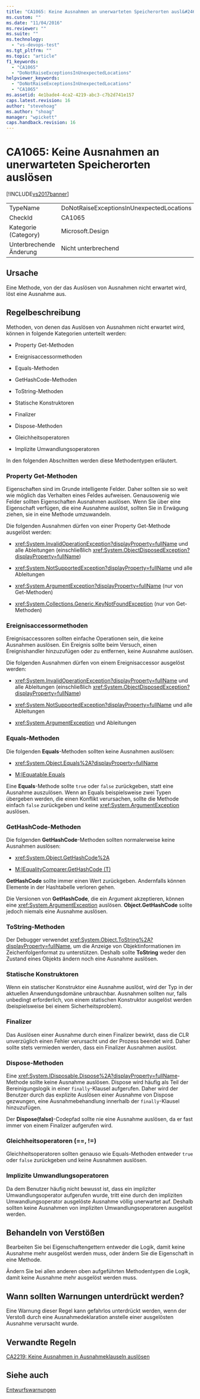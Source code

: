 ```yaml
---
title: "CA1065: Keine Ausnahmen an unerwarteten Speicherorten ausl&#246;sen | Microsoft Docs"
ms.custom: ""
ms.date: "11/04/2016"
ms.reviewer: ""
ms.suite: ""
ms.technology: 
  - "vs-devops-test"
ms.tgt_pltfrm: ""
ms.topic: "article"
f1_keywords: 
  - "CA1065"
  - "DoNotRaiseExceptionsInUnexpectedLocations"
helpviewer_keywords: 
  - "DoNotRaiseExceptionsInUnexpectedLocations"
  - "CA1065"
ms.assetid: 4e1bade4-4ca2-4219-abc3-c7b2d741e157
caps.latest.revision: 16
author: "stevehoag"
ms.author: "shoag"
manager: "wpickett"
caps.handback.revision: 16
---
```

# CA1065: Keine Ausnahmen an unerwarteten Speicherorten ausl&#246;sen
[!INCLUDE[vs2017banner](../code-quality/includes/vs2017banner.md)]

|||  
|-|-|  
|TypeName|DoNotRaiseExceptionsInUnexpectedLocations|  
|CheckId|CA1065|  
|Kategorie \(Category\)|Microsoft.Design|  
|Unterbrechende Änderung|Nicht unterbrechend|  
  
## Ursache  
 Eine Methode, von der das Auslösen von Ausnahmen nicht erwartet wird, löst eine Ausnahme aus.  
  
## Regelbeschreibung  
 Methoden, von denen das Auslösen von Ausnahmen nicht erwartet wird, können in folgende Kategorien unterteilt werden:  
  
-   Property Get\-Methoden  
  
-   Ereignisaccessormethoden  
  
-   Equals\-Methoden  
  
-   GetHashCode\-Methoden  
  
-   ToString\-Methoden  
  
-   Statische Konstruktoren  
  
-   Finalizer  
  
-   Dispose\-Methoden  
  
-   Gleichheitsoperatoren  
  
-   Implizite Umwandlungsoperatoren  
  
 In den folgenden Abschnitten werden diese Methodentypen erläutert.  
  
### Property Get\-Methoden  
 Eigenschaften sind im Grunde intelligente Felder.  Daher sollten sie so weit wie möglich das Verhalten eines Feldes aufweisen.  Genausowenig wie Felder sollten Eigenschaften Ausnahmen auslösen.  Wenn Sie über eine Eigenschaft verfügen, die eine Ausnahme auslöst, sollten Sie in Erwägung ziehen, sie in eine Methode umzuwandeln.  
  
 Die folgenden Ausnahmen dürfen von einer Property Get\-Methode ausgelöst werden:  
  
-   <xref:System.InvalidOperationException?displayProperty=fullName> und alle Ableitungen \(einschließlich <xref:System.ObjectDisposedException?displayProperty=fullName>\)  
  
-   <xref:System.NotSupportedException?displayProperty=fullName> und alle Ableitungen  
  
-   <xref:System.ArgumentException?displayProperty=fullName> \(nur von Get\-Methoden\)  
  
-   <xref:System.Collections.Generic.KeyNotFoundException> \(nur von Get\-Methoden\)  
  
### Ereignisaccessormethoden  
 Ereignisaccessoren sollten einfache Operationen sein, die keine Ausnahmen auslösen.  Ein Ereignis sollte beim Versuch, einen Ereignishandler hinzuzufügen oder zu entfernen, keine Ausnahme auslösen.  
  
 Die folgenden Ausnahmen dürfen von einem Ereignisaccessor ausgelöst werden:  
  
-   <xref:System.InvalidOperationException?displayProperty=fullName> und alle Ableitungen \(einschließlich <xref:System.ObjectDisposedException?displayProperty=fullName>\)  
  
-   <xref:System.NotSupportedException?displayProperty=fullName> und alle Ableitungen  
  
-   <xref:System.ArgumentException> und Ableitungen  
  
### Equals\-Methoden  
 Die folgenden **Equals**\-Methoden sollten keine Ausnahmen auslösen:  
  
-   <xref:System.Object.Equals%2A?displayProperty=fullName>  
  
-   [M:IEquatable.Equals](http://go.microsoft.com/fwlink/?LinkId=113472)  
  
 Eine **Equals**\-Methode sollte `true` oder `false` zurückgeben, statt eine Ausnahme auszulösen.  Wenn an Equals beispielsweise zwei Typen übergeben werden, die einen Konflikt verursachen, sollte die Methode einfach `false` zurückgeben und keine <xref:System.ArgumentException> auslösen.  
  
### GetHashCode\-Methoden  
 Die folgenden **GetHashCode**\-Methoden sollten normalerweise keine Ausnahmen auslösen:  
  
-   <xref:System.Object.GetHashCode%2A>  
  
-   [M:IEqualityComparer.GetHashCode \(T\)](http://go.microsoft.com/fwlink/?LinkId=113477)  
  
 **GetHashCode** sollte immer einen Wert zurückgeben.  Andernfalls können Elemente in der Hashtabelle verloren gehen.  
  
 Die Versionen von **GetHashCode**, die ein Argument akzeptieren, können eine <xref:System.ArgumentException> auslösen.  **Object.GetHashCode** sollte jedoch niemals eine Ausnahme auslösen.  
  
### ToString\-Methoden  
 Der Debugger verwendet <xref:System.Object.ToString%2A?displayProperty=fullName>, um die Anzeige von Objektinformationen im Zeichenfolgenformat zu unterstützen.  Deshalb sollte **ToString** weder den Zustand eines Objekts ändern noch eine Ausnahme auslösen.  
  
### Statische Konstruktoren  
 Wenn ein statischer Konstruktor eine Ausnahme auslöst, wird der Typ in der aktuellen Anwendungsdomäne unbrauchbar.  Ausnahmen sollten nur, falls unbedingt erforderlich, von einem statischen Konstruktor ausgelöst werden \(beispielsweise bei einem Sicherheitsproblem\).  
  
### Finalizer  
 Das Auslösen einer Ausnahme durch einen Finalizer bewirkt, dass die CLR unverzüglich einen Fehler verursacht und der Prozess beendet wird.  Daher sollte stets vermieden werden, dass ein Finalizer Ausnahmen auslöst.  
  
### Dispose\-Methoden  
 Eine <xref:System.IDisposable.Dispose%2A?displayProperty=fullName>\-Methode sollte keine Ausnahme auslösen.  Dispose wird häufig als Teil der Bereinigungslogik in einer `finally`\-Klausel aufgerufen.  Daher wird der Benutzer durch das explizite Auslösen einer Ausnahme von Dispose gezwungen, eine Ausnahmebehandlung innerhalb der `finally`\-Klausel hinzuzufügen.  
  
 Der **Dispose\(false\)**\-Codepfad sollte nie eine Ausnahme auslösen, da er fast immer von einem Finalizer aufgerufen wird.  
  
### Gleichheitsoperatoren \(\=\=, \!\=\)  
 Gleichheitsoperatoren sollten genauso wie Equals\-Methoden entweder `true` oder `false` zurückgeben und keine Ausnahmen auslösen.  
  
### Implizite Umwandlungsoperatoren  
 Da dem Benutzer häufig nicht bewusst ist, dass ein impliziter Umwandlungsoperator aufgerufen wurde, tritt eine durch den impliziten Umwandlungsoperator ausgelöste Ausnahme völlig unerwartet auf.  Deshalb sollten keine Ausnahmen von impliziten Umwandlungsoperatoren ausgelöst werden.  
  
## Behandeln von Verstößen  
 Bearbeiten Sie bei Eigenschaftengettern entweder die Logik, damit keine Ausnahme mehr ausgelöst werden muss, oder ändern Sie die Eigenschaft in eine Methode.  
  
 Ändern Sie bei allen anderen oben aufgeführten Methodentypen die Logik, damit keine Ausnahme mehr ausgelöst werden muss.  
  
## Wann sollten Warnungen unterdrückt werden?  
 Eine Warnung dieser Regel kann gefahrlos unterdrückt werden, wenn der Verstoß durch eine Ausnahmedeklaration anstelle einer ausgelösten Ausnahme verursacht wurde.  
  
## Verwandte Regeln  
 [CA2219: Keine Ausnahmen in Ausnahmeklauseln auslösen](../code-quality/ca2219-do-not-raise-exceptions-in-exception-clauses.md)  
  
## Siehe auch  
 [Entwurfswarnungen](../code-quality/design-warnings.md)